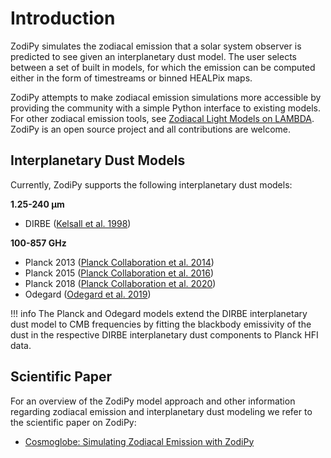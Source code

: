 # Introduction

ZodiPy simulates the zodiacal emission that a solar system observer is predicted to see given an interplanetary dust model. The user selects between a set of built in models, for which the emission can be computed either in the form of timestreams or binned HEALPix maps. 

ZodiPy attempts to make zodiacal emission simulations more accessible by providing the community with a simple Python interface to existing models. For other zodiacal emission tools, see [Zodiacal Light Models on LAMBDA](https://lambda.gsfc.nasa.gov/product/foreground/fg_models.html). ZodiPy is an open source project and all contributions are welcome.


## Interplanetary Dust Models
Currently, ZodiPy supports the following interplanetary dust models:

**1.25-240 $\boldsymbol{\mu}$m**

- DIRBE ([Kelsall et al. 1998](https://ui.adsabs.harvard.edu/abs/1998ApJ...508...44K/abstract))

**100-857 GHz**

- Planck 2013 ([Planck Collaboration et al. 2014](https://ui.adsabs.harvard.edu/abs/2014A%26A...571A..14P/abstract>))
- Planck 2015 ([Planck Collaboration et al. 2016](https://ui.adsabs.harvard.edu/abs/2016A&A...594A...8P))
- Planck 2018 ([Planck Collaboration et al. 2020](https://ui.adsabs.harvard.edu/abs/2020A&A...641A...3P))
- Odegard ([Odegard et al. 2019](https://ui.adsabs.harvard.edu/abs/2019ApJ...877...40O/abstract))

!!! info
    The Planck and Odegard models extend the DIRBE interplanetary dust model to CMB frequencies by fitting the blackbody emissivity of the dust in the respective DIRBE interplanetary dust components to Planck HFI data.



## Scientific Paper
For an overview of the ZodiPy model approach and other information regarding zodiacal emission and interplanetary dust modeling we refer to the scientific paper on ZodiPy:

- [Cosmoglobe: Simulating Zodiacal Emission with ZodiPy](https://arxiv.org/abs/2205.12962)